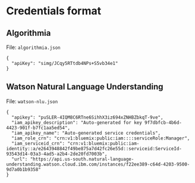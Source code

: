 # Credentials format

## Algorithmia

File: `algorithmia.json`

```
{
  "apiKey": "simg/JCqy5RTtdb4NPs+S5vb34e1"
}
```

## Watson Natural Language Understanding

File: `watson-nlu.json`

```
{
  "apikey": "puSLER-4IQM8C6RTne6SihhX3iz694xZNHBZbkqT-9ve",
  "iam_apikey_description": "Auto-generated for key 9f7dbfcb-4b6d-4423-901f-b7fc1aa5ed54",
  "iam_apikey_name": "Auto-generated service credentials",
  "iam_role_crn": "crn:v1:bluemix:public:iam::::serviceRole:Manager",
  "iam_serviceid_crn": "crn:v1:bluemix:public:iam-identity::a/e2643948842f49be875a7d42fc26e55d::serviceid:ServiceId-93543d14-03a3-4ad5-a2b4-2de20fd7003b",
  "url": "https://api.us-south.natural-language-understanding.watson.cloud.ibm.com/instances/f22ee389-c64d-4203-9500-9d7a0b1b9358"
}
```
